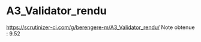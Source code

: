 A3_Validator_rendu
==================

https://scrutinizer-ci.com/g/berengere-m/A3_Validator_rendu/
Note obtenue : 9.52
